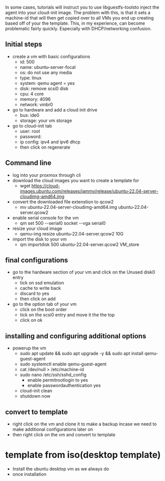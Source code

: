 In some cases, tutorials will instruct you to use libguestfs-toolsto inject the agent into your cloud-init image.  The problem with this, is that it sets a machine-id that will then get copied over to all VMs you end up creating based off of your the template.  This, in my experience, can become problematic fairly quickly. Especially with DHCP/networking confusion.
## Initial steps
- create a vm with basic configurations
    - id: 500
    - name: ubuntu-server-focal
    - os: do not use any media
    - type: linux
    - system: qemu agent = yes
    - disk: remove scsi0 disk
    - cpu: 4 core
    - memory: 4096
    - network: vmbr0
- go to hardware and add a cloud init drive
    - bus: ide0
    - storage: your vm storage
- go to cloud-init tab
    - user: root
    - password: 
    - ip config: ipv4 and ipv6 dhcp
    - then click on regenerate

## Command line
- log into your proxmox through cli
- download the cloud images you want to create a template for
    - wget https://cloud-images.ubuntu.com/releases/jammy/release/ubuntu-22.04-server-cloudimg-amd64.img
- convert the downloaded file extenstion to qcow2
    - mv ubuntu-22.04-server-cloudimg-amd64.img ubuntu-22.04-server.qcow2
- enable serial console for the vm
    - qm set 500 --serial0 socket --vga serial0
- resize your cloud image
    - qemu-img resize ubuntu-22.04-server.qcow2 10G
- import the disk to your vm
    - qm importdisk 500 ubuntu-22.04-server.qcow2 VM_store

## final configurations
- go to the hardware section of your vm and click on the Unused disk0 entry
    - tick on ssd emulation
    - cache to write back
    - discard to yes
    - then click on add
- go to the option tab of your vm
    - click on the boot order
    - tick on the scsi0 entry and move it the the top
    - click on ok

## installing and configuring additional options
- powerup the vm
    - sudo apt update && sudo apt upgrade -y && sudo apt install qemu-guest-agent
    - sudo systemctl enable qemu-guest-agent
    - cat /dev/null > /etc/machine-id
    - sudo nano /etc/ssh/sshd_config
        - enable permitrootlogin to yes
        - enable passwordauthentication yes
    - cloud-init clean
    - shutdown now

## convert to template
- right click on the vm and clone it to make a backup incase we need to make additional configurations later on
- then right click on the vm and convert to template

# template from iso(desktop template)

- Install the ubuntu desktop vm as we always do
- once installation